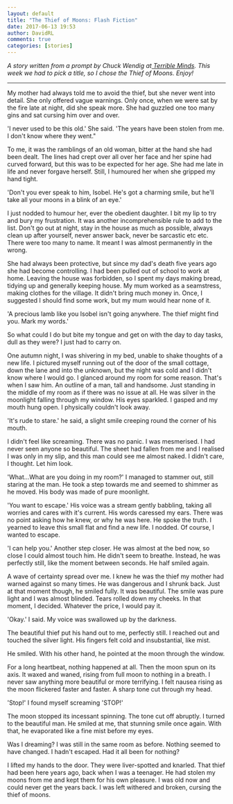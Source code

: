 ```yaml
---  
layout: default  
title: "The Thief of Moons: Flash Fiction"  
date: 2017-06-13 19:53  
author: DavidRL  
comments: true  
categories: [stories]  
---  
```

*A story written from a prompt by Chuck Wendig at<a href="http://terribleminds.com/ramble/2017/06/09/flash-fiction-challenge-ten-random-titles/"> Terrible Minds</a>. This week we had to pick a title, so I chose the Thief of Moons. Enjoy!*  

<hr />  

My mother had always told me to avoid the thief, but she never went into detail. She only offered vague warnings. Only once, when we were sat by the fire late at night, did she speak more. She had guzzled one too many gins and sat cursing him over and over.  

'I never used to be this old.' She said. 'The years have been stolen from me. I don't know where they went."  

To me, it was the ramblings of an old woman, bitter at the hand she had been dealt. The lines had crept over all over her face and her spine had curved forward, but this was to be expected for her age. She had me late in life and never forgave herself. Still, I humoured her when she gripped my hand tight.  

'Don't you ever speak to him, Isobel. He's got a charming smile, but he'll take all your moons in a blink of an eye.'  

I just nodded to humour her, ever the obedient daughter. I bit my lip to try and bury my frustration. It was another incomprehensible rule to add to the list. Don't go out at night, stay in the house as much as possible, always clean up after yourself, never answer back, never be sarcastic etc etc. There were too many to name. It meant I was almost permanently in the wrong.  

She had always been protective, but since my dad's death five years ago she had become controlling. I had been pulled out of school to work at home. Leaving the house was forbidden, so I spent my days making bread, tidying up and generally keeping house. My mum worked as a seamstress, making clothes for the village. It didn't bring much money in. Once, I suggested I should find some work, but my mum would hear none of it.  

'A precious lamb like you Isobel isn't going anywhere. The thief might find you. Mark my words.'  

So what could I do but bite my tongue and get on with the day to day tasks, dull as they were? I just had to carry on.  

One autumn night, I was shivering in my bed, unable to shake thoughts of a new life. I pictured myself running out of the door of the small cottage, down the lane and into the unknown, but the night was cold and I didn't know where I would go. I glanced around my room for some reason. That's when I saw him. An outline of a man, tall and handsome. Just standing in the middle of my room as if there was no issue at all. He was silver in the moonlight falling through my window. His eyes sparkled. I gasped and my mouth hung open. I physically couldn't look away.  

'It's rude to stare.' he said, a slight smile creeping round the corner of his mouth.  

I didn't feel like screaming. There was no panic. I was mesmerised. I had never seen anyone so beautiful. The sheet had fallen from me and I realised I was only in my slip, and this man could see me almost naked. I didn't care, I thought. Let him look.  

'What...What are you doing in my room?' I managed to stammer out, still staring at the man. He took a step towards me and seemed to shimmer as he moved. His body was made of pure moonlight.  

'You want to escape.' His voice was a stream gently babbling, taking all worries and cares with it's current. His words caressed my ears. There was no point asking how he knew, or why he was here. He spoke the truth. I yearned to leave this small flat and find a new life. I nodded. Of course, I wanted to escape.  

'I can help you.' Another step closer. He was almost at the bed now, so close I could almost touch him. He didn't seem to breathe. Instead, he was perfectly still, like the moment between seconds. He half smiled again.  

A wave of certainty spread over me. I knew he was the thief my mother had warned against so many times. He was dangerous and I shrunk back. Just at that moment though, he smiled fully. It was beautiful. The smile was pure light and I was almost blinded. Tears rolled down my cheeks. In that moment, I decided. Whatever the price, I would pay it.  

'Okay.' I said. My voice was swallowed up by the darkness.  

The beautiful thief put his hand out to me, perfectly still. I reached out and touched the silver light. His fingers felt cold and insubstantial, like mist.  

He smiled. With his other hand, he pointed at the moon through the window.  

For a long heartbeat, nothing happened at all. Then the moon spun on its axis. It waxed and waned, rising from full moon to nothing in a breath. I never saw anything more beautiful or more terrifying. I felt nausea rising as the moon flickered faster and faster. A sharp tone cut through my head.  

'Stop!' I found myself screaming 'STOP!'  

The moon stopped its incessant spinning. The tone cut off abruptly. I turned to the beautiful man. He smiled at me, that stunning smile once again. With that, he evaporated like a fine mist before my eyes.  

Was I dreaming? I was still in the same room as before. Nothing seemed to have changed. I hadn't escaped. Had it all been for nothing?  

I lifted my hands to the door. They were liver-spotted and knarled. That thief had been here years ago, back when I was a teenager. He had stolen my moons from me and kept them for his own pleasure. I was old now and could never get the years back. I was left withered and broken, cursing the thief of moons.  

